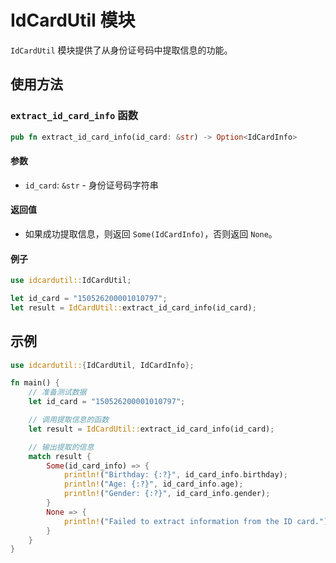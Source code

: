 # IdCardUtil 模块

`IdCardUtil` 模块提供了从身份证号码中提取信息的功能。

## 使用方法

### `extract_id_card_info` 函数

```rust
pub fn extract_id_card_info(id_card: &str) -> Option<IdCardInfo>
```

#### 参数

- `id_card`: `&str` - 身份证号码字符串

#### 返回值

- 如果成功提取信息，则返回 `Some(IdCardInfo)`，否则返回 `None`。

#### 例子

```rust
use idcardutil::IdCardUtil;

let id_card = "150526200001010797";
let result = IdCardUtil::extract_id_card_info(id_card);
```


## 示例

```rust
use idcardutil::{IdCardUtil, IdCardInfo};

fn main() {
    // 准备测试数据
    let id_card = "150526200001010797";

    // 调用提取信息的函数
    let result = IdCardUtil::extract_id_card_info(id_card);

    // 输出提取的信息
    match result {
        Some(id_card_info) => {
            println!("Birthday: {:?}", id_card_info.birthday);
            println!("Age: {:?}", id_card_info.age);
            println!("Gender: {:?}", id_card_info.gender);
        }
        None => {
            println!("Failed to extract information from the ID card.");
        }
    }
}
```
